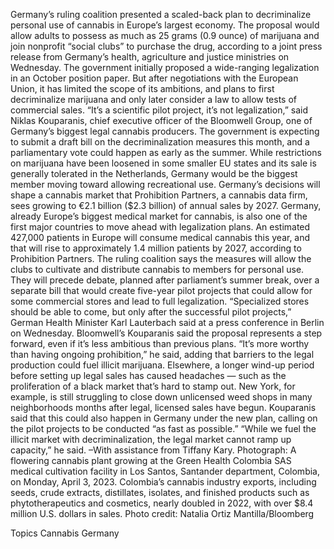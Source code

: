 Germany’s ruling coalition presented a scaled-back plan to decriminalize personal use of cannabis in Europe’s largest economy.
The proposal would allow adults to possess as much as 25 grams (0.9 ounce) of marijuana and join nonprofit “social clubs” to purchase the drug, according to a joint press release from Germany’s health, agriculture and justice ministries on Wednesday.
The government initially proposed a wide-ranging legalization in an October position paper. But after negotiations with the European Union, it has limited the scope of its ambitions, and plans to first decriminalize marijuana and only later consider a law to allow tests of commercial sales.
“It’s a scientific pilot project, it’s not legalization,” said Niklas Kouparanis, chief executive officer of the Bloomwell Group, one of Germany’s biggest legal cannabis producers.
The government is expecting to submit a draft bill on the decriminalization measures this month, and a parliamentary vote could happen as early as the summer. While restrictions on marijuana have been loosened in some smaller EU states and its sale is generally tolerated in the Netherlands, Germany would be the biggest member moving toward allowing recreational use.
Germany’s decisions will shape a cannabis market that Prohibition Partners, a cannabis data firm, sees growing to €2.1 billion ($2.3 billion) of annual sales by 2027. Germany, already Europe’s biggest medical market for cannabis, is also one of the first major countries to move ahead with legalization plans. An estimated 427,000 patients in Europe will consume medical cannabis this year, and that will rise to approximately 1.4 million patients by 2027, according to Prohibition Partners.
The ruling coalition says the measures will allow the clubs to cultivate and distribute cannabis to members for personal use. They will precede debate, planned after parliament’s summer break, over a separate bill that would create five-year pilot projects that could allow for some commercial stores and lead to full legalization.
“Specialized stores should be able to come, but only after the successful pilot projects,” German Health Minister Karl Lauterbach said at a press conference in Berlin on Wednesday.
Bloomwell’s Kouparanis said the proposal represents a step forward, even if it’s less ambitious than previous plans.
“It’s more worthy than having ongoing prohibition,” he said, adding that barriers to the legal production could fuel illicit marijuana.
Elsewhere, a longer wind-up period before setting up legal sales has caused headaches — such as the proliferation of a black market that’s hard to stamp out. New York, for example, is still struggling to close down unlicensed weed shops in many neighborhoods months after legal, licensed sales have begun.
Kouparanis said that this could also happen in Germany under the new plan, calling on the pilot projects to be conducted “as fast as possible.”
“While we fuel the illicit market with decriminalization, the legal market cannot ramp up capacity,” he said.
–With assistance from Tiffany Kary.
Photograph: A flowering cannabis plant growing at the Green Health Colombia SAS medical cultivation facility in Los Santos, Santander department, Colombia, on Monday, April 3, 2023. Colombia’s cannabis industry exports, including seeds, crude extracts, distillates, isolates, and finished products such as phytotherapeutics and cosmetics, nearly doubled in 2022, with over $8.4 million U.S. dollars in sales. Photo credit: Natalia Ortiz Mantilla/Bloomberg

Topics
Cannabis
Germany
